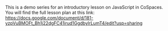 This is a demo series for an introductory lesson on JavaScript in CoSpaces. You will find the full lesson plan at this link: https://docs.google.com/document/d/181-yzpVuBMOFt_Bh1j22dgFC41irud1GgdbylrLumT4/edit?usp=sharing
